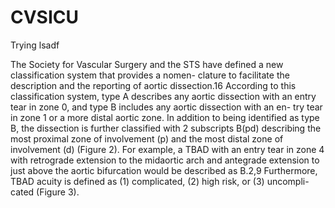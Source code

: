 # CVSICU

Trying lsadf

The Society for Vascular Surgery and the STS have defined a new classification system that provides a nomen- clature to facilitate the description and the reporting of aortic dissection.16 According to this classification system, type A describes any aortic dissection with an entry tear in zone 0, and type B includes any aortic dissection with an en- try tear in zone 1 or a more distal aortic zone. In addition to being identified as type B, the dissection is further classified with 2 subscripts B(pd) describing the most proximal zone of involvement (p) and the most distal zone of involvement (d) (Figure 2). For example, a TBAD with an entry tear in zone 4 with retrograde extension to the midaortic arch and antegrade extension to just above the aortic bifurcation would be described as B.2,9 Furthermore, TBAD acuity is defined as (1) complicated, (2) high risk, or (3) uncompli- cated (Figure 3).
